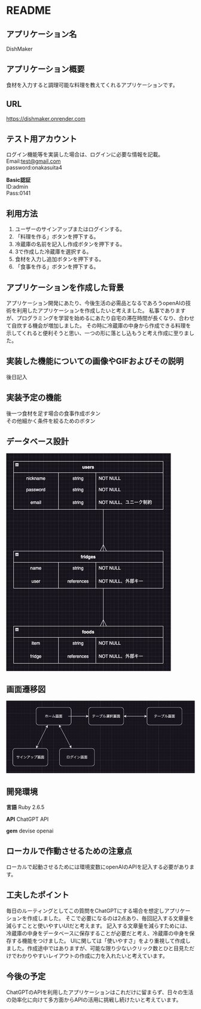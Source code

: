 # README

## アプリケーション名	
DishMaker 

## アプリケーション概要	
食材を入力すると調理可能な料理を教えてくれるアプリケーションです。

## URL
https://dishmaker.onrender.com

## テスト用アカウント	
ログイン機能等を実装した場合は、ログインに必要な情報を記載。<br>
 Email:test@gmail.com<br>
 password:onakasuita4<br>

<b>Basic認証</b><br>
ID:admin<br>
Pass:0141<br>

## 利用方法	
1. ユーザーのサインアップまたはログインする。
2. 「料理を作る」ボタンを押下する。
3. 冷蔵庫の名前を記入し作成ボタンを押下する。
4. 3で作成した冷蔵庫を選択する。
5. 食材を入力し追加ボタンを押下する。
6. 「食事を作る」ボタンを押下する。

## アプリケーションを作成した背景	
アプリケーション開発にあたり、今後生活の必需品となるであろうopenAIの技術を利用したアプリケーションを作成したいと考えました。
私事でありますが、プログラミングを学習を始めるにあたり自宅の滞在時間が長くなり、合わせて自炊する機会が増加しました。
その時に冷蔵庫の中身から作成できる料理を示してくれると便利そうと思い、一つの形に落とし込もうと考え作成に至りました。

## 実装した機能についての画像やGIFおよびその説明
後日記入

## 実装予定の機能	
後一つ食材を足す場合の食事作成ボタン<br>
その他細かく条件を絞るためのボタン

## データベース設計	
![ER図](app/assets/images/readme/ER.jpeg)

## 画面遷移図	
![画面遷移図](app/assets/images/readme/screen.png)

## 開発環境	
<b>言語</b>
Ruby 2.6.5

<b>API</b>
ChatGPT API

<b>gem</b>
devise
openai

## ローカルで作動させるための注意点
ローカルで起動させるためには環境変数にopenAIのAPIを記入する必要があります。

## 工夫したポイント
毎日のルーティングとしてこの質問をChatGPTにする場合を想定しアプリケーションを作成しました。
そこで必要になるのは2点あり、毎回記入する文章量を減らすことと使いやすいUIだと考えます。
記入する文章量を減らすためには、冷蔵庫の中身をデータベースに保存することが必要だと考え、冷蔵庫の中身を保存する機能をつけました。
UIに関しては「使いやすさ」をより重視して作成しました。作成途中ではありますが、可能な限り少ないクリック数とひと目見ただけでわかりやすいレイアウトの作成に力を入れたいと考えています。

## 今後の予定
ChatGPTのAPIを利用したアプリケーションはこれだけに留まらず、日々の生活の効率化に向けて多方面からAPIの活用に挑戦し続けたいと考えています。